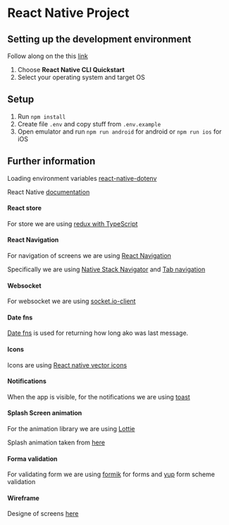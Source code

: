 # React Native Project

## Setting up the development environment

Follow along on the this [link](https://reactnative.dev/docs/environment-setup)

1. Choose **React Native CLI Quickstart**
2. Select your operating system and target OS

## Setup

1. Run `npm install`
2. Create file `.env` and copy stuff from `.env.example`
3. Open emulator and run `npm run android` for android or `npm run ios` for iOS

## Further information

Loading environment variables [react-native-dotenv](https://www.npmjs.com/package/react-native-dotenv)

React Native [documentation](https://reactnative.dev/)

#### React store

For store we are using [redux with TypeScript](https://redux.js.org/usage/usage-with-typescript)

#### React Navigation

For navigation of screens we are using [React Navigation](https://reactnavigation.org/docs/getting-started/)

Specifically we are using [Native Stack Navigator](https://reactnavigation.org/docs/native-stack-navigator/) and [Tab navigation](https://reactnavigation.org/docs/tab-based-navigation)

#### Websocket

For websocket we are using [socket.io-client](https://github.com/socketio/socket.io-client)

#### Date fns

[Date fns](https://date-fns.org/docs/Getting-Started#installation) is used for returning how long ako was last message.

#### Icons

Icons are using [React native vector icons](https://github.com/oblador/react-native-vector-icons)

#### Notifications

When the app is visible, for the notifications we are using [toast](https://github.com/calintamas/react-native-toast-message)

#### Splash Screen animation

For the animation library we are using [Lottie](https://github.com/lottie-react-native/lottie-react-native)

Splash animation taken from [here](https://lottiefiles.com/65554-water-splash)

#### Forma validation

For validating form we are using [formik](https://github.com/bamlab/react-native-formik) for forms and [yup](https://github.com/jquense/yup) form scheme validation

#### Wireframe

Designe of screens [here](https://www.figma.com/file/HNEPUxCzjilcApUuSZhSc2/Untitled?node-id=0-1)
